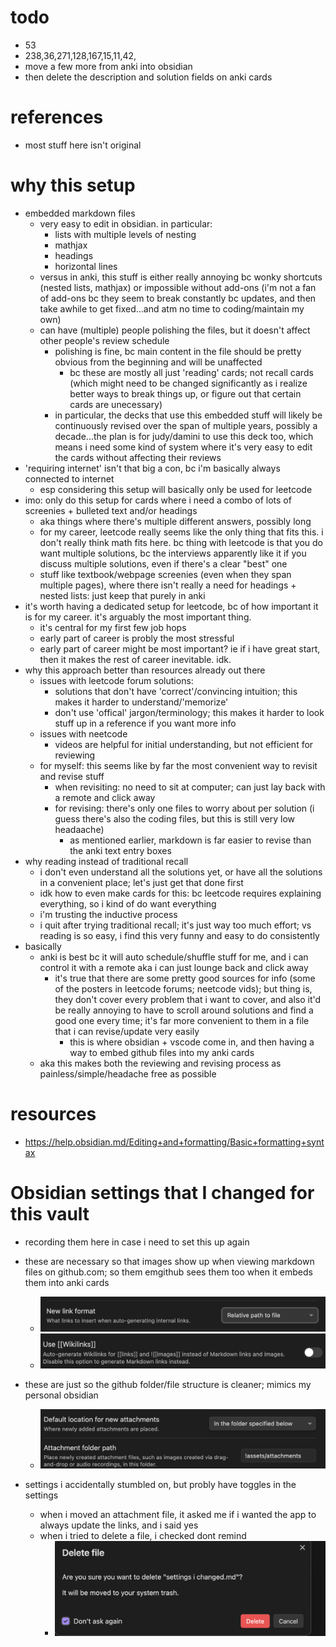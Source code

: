 # todo
- 53
- 238,36,271,128,167,15,11,42,
- move a few more from anki into obsidian
- then delete the description and solution fields on anki cards


# references
- most stuff here isn't original

# why this setup
- embedded markdown files
	- very easy to edit in obsidian. in particular:
		- lists with multiple levels of nesting
		- mathjax
		- headings
		- horizontal lines
	- versus in anki, this stuff is either really annoying bc wonky shortcuts (nested lists, mathjax) or impossible without add-ons (i'm not a fan of add-ons bc they seem to break constantly bc updates, and then take awhile to get fixed...and atm no time to coding/maintain my own)
	- can have (multiple) people polishing the files, but it doesn't affect other people's review schedule
		- polishing is fine, bc main content in the file should be pretty obvious from the beginning and will be unaffected
			- bc these are mostly all just 'reading' cards; not recall cards (which might need to be changed significantly as i realize better ways to break things up, or figure out that certain cards are unecessary)
		- in particular, the decks that use this embedded stuff will likely be continuously revised over the span of multiple years, possibly a decade...the plan is for judy/damini to use this deck too, which means i need some kind of system where it's very easy to edit the cards without affecting their reviews
- 'requiring internet' isn't that big a con, bc i'm basically always connected to internet
	- esp considering this setup will basically only be used for leetcode
- imo: only do this setup for cards where i need a combo of lots of screenies + bulleted text and/or headings
	- aka things where there's multiple different answers, possibly long
	- for my career, leetcode really seems like the only thing that fits this. i don't really think math fits here. bc thing with leetcode is that you do want multiple solutions, bc the interviews apparently like it if you discuss multiple solutions, even if there's a clear "best" one
	- stuff like textbook/webpage screenies (even when they span multiple pages), where there isn't really a need for headings + nested lists: just keep that purely in anki
- it's worth having a dedicated setup for leetcode, bc of how important it is for my career. it's arguably the most important thing.
	- it's central for my first few job hops
	- early part of career is probly the most stressful
	- early part of career might be most important? ie if i have great start, then it makes the rest of career inevitable. idk.
- why this approach better than resources already out there
	- issues with leetcode forum solutions:
		- solutions that don't have 'correct'/convincing intuition; this makes it harder to understand/'memorize'
		- don't use 'offical' jargon/terminology; this makes it harder to look stuff up in a reference if you want more info
	- issues with neetcode
		- videos are helpful for initial understanding, but not efficient for reviewing
	- for myself: this seems like by far the most convenient way to revisit and revise stuff
		- when revisiting: no need to sit at computer; can just lay back with a remote and click away
		- for revising: there's only one files to worry about per solution (i guess there's also the coding files, but this is still very low headaache)
			- as mentioned earlier, markdown is far easier to revise than the anki text entry boxes
- why reading instead of traditional recall
	- i don't even understand all the solutions yet, or have all the solutions in a convenient place; let's just get that done first
	- idk how to even make cards for this: bc leetcode requires explaining everything, so i kind of do want everything
	- i'm trusting the inductive process
	- i quit after trying traditional recall; it's just way too much effort; vs reading is so easy, i find this very funny and easy to do consistently
- basically
	- anki is best bc it will auto schedule/shuffle stuff for me, and i can control it with a remote aka i can just lounge back and click away
		- it's true that there are some pretty good sources for info (some of the posters in leetcode forums; neetcode vids); but thing is, they don't cover every problem that i want to cover, and also it'd be really annoying to have to scroll around solutions and find a good one every time; it's far more convenient to them in a file that i can revise/update very easily
			- this is where obsidian + vscode come in, and then having a way to embed github files into my anki cards
	- aka this makes both the reviewing and revising process as painless/simple/headache free as possible



# resources
- https://help.obsidian.md/Editing+and+formatting/Basic+formatting+syntax




# Obsidian settings that I changed for this vault
- recording them here in case i need to set this up again
- these are necessary so that images show up when viewing markdown files on github.com; so them emgithub sees them too when it embeds them into anki cards
	- ![](!assets/attachments/Pasted%20image%2020240224004117.png)
	- ![](!assets/attachments/Pasted%20image%2020240224004445.png)

- these are just so the github folder/file structure is cleaner; mimics my personal obsidian
	- ![](!assets/attachments/Pasted%20image%2020240224004123.png)
- settings i accidentally stumbled on, but probly have toggles in the settings
	- when i moved an attachment file, it asked me if i wanted the app to always update the links, and i said yes
	- when i tried to delete a file, i checked dont remind
		- ![](!assets/attachments/Pasted%20image%2020240224005640.png)